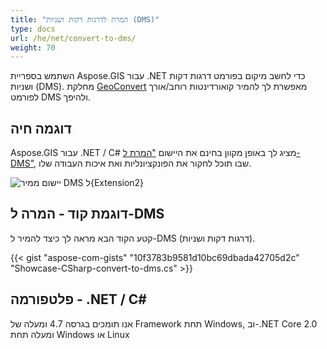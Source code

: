 ```yaml
---
title: "המרת לדרגות דקות ושניות (DMS)"
type: docs
url: /he/net/convert-to-dms/
weight: 70
---
```


השתמש בספריית Aspose.GIS עבור .NET כדי לחשב מיקום בפורמט דרגות דקות ושניות (DMS). מחלקת [GeoConvert](https://reference.aspose.com/gis/net/aspose.gis/geoconvert) מאפשרת לך להמיר קואורדינטות רוחב/אורך לפורמט DMS ולהיפך.

## **דוגמה חיה**

Aspose.GIS עבור .NET / C# מציג לך באופן מקוון בחינם את היישום ["המרת ל-DMS"](https://products.aspose.app/gis/coordinates/convert-to-dms), שבו תוכל לחקור את הפונקציונליות ואת איכות העבודה שלו.

![יישום ממיר DMS ל{Extension2}](coordinates.png)

## **דוגמת קוד - המרה ל-DMS**

קטע הקוד הבא מראה לך כיצד להמיר ל-DMS (דרגות דקות ושניות).

{{< gist "aspose-com-gists" "10f3783b9581d10bc69dbada42705d2c" "Showcase-CSharp-convert-to-dms.cs" >}}

## **פלטפורמה - .NET / C#**

אנו תומכים בגרסה 4.7 ומעלה של Framework תחת Windows, וב-.NET Core 2.0 ומעלה תחת Windows או Linux
